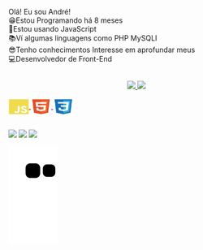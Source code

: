 Olá! Eu sou André!<br>
😁Estou Programando há 8 meses<br>
🌱Estou usando JavaScript<br>
📚Ví algumas linguagens como PHP MySQLI<br>
😎Tenho conhecimentos Interesse em aprofundar meus<br>
💻Desenvolvedor de Front-End<br>

##

<div align="center">
  <a href="https://github.com/rafaballerini">
  <img height="180em" src="https://github-readme-stats.vercel.app/api?username=andre&show_icons=true&theme=white&include_all_commits=true&count_private=true"/>
  <img height="180em" src="https://github-readme-stats.vercel.app/api/top-langs/?username=andre&layout=compact&langs_count=7&theme=white"/>
</div>

<div style="display: inline_block"><br>
  <img align="center" alt="Rafa-Js" height="30" width="40" src="https://raw.githubusercontent.com/devicons/devicon/master/icons/javascript/javascript-plain.svg">
    <img align="center" alt="Rafa-HTML" height="30" width="40" src="https://raw.githubusercontent.com/devicons/devicon/master/icons/html5/html5-original.svg">
  <img align="center" alt="Rafa-CSS" height="30" width="40" src="https://raw.githubusercontent.com/devicons/devicon/master/icons/css3/css3-original.svg">
</div>
 
 ##
 
<div>
  <a href="https://instagram.com/Andre_04ofc" target="_blank"><img src="https://img.shields.io/badge/-Instagram-%23E4405F?style=for-the- badge&logo=instagram&logoColor=white" target="_blank"></a>
<a href="https://discord.gg/andreon#6526" target="_blank"><img src="https://img.shields.io/badge/Discord-7289DA?style=for-the-badge&logo= discord&logoColor=white" target="_blank"></a>
  <a href = "andreonlinemt@yahoo.com"><img src="https://img.shields.io/badge/-Gmail-%23333?style=for-the-badge&logo=gmail&logoColor=white" destino ="_blank"></a>

  ![ Animação de cobra ](https://github.com/rafaballerini/rafaballerini/blob/output/github-contribution-grid-snake.svg)
 
</div>
